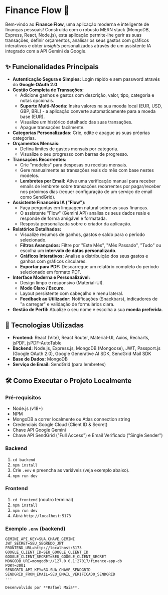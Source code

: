 # Finance Flow 🌊

Bem-vindo ao **Finance Flow**, uma aplicação moderna e inteligente de finanças pessoais! Construída com o robusto MERN stack (MongoDB, Express, React, Node.js), esta aplicação permite-lhe gerir as suas transações, definir orçamentos, analisar os seus gastos com gráficos interativos e obter *insights* personalizados através de um assistente IA integrado com a API Gemini da Google.

## ✨ Funcionalidades Principais

* **Autenticação Segura e Simples:** Login rápido e sem password através do **Google OAuth 2.0**.
* **Gestão Completa de Transações:**
    * Adicione ganhos e gastos com descrição, valor, tipo, categoria e notas opcionais.
    * **Suporte Multi-Moeda:** Insira valores na sua moeda local (EUR, USD, GBP, BRL) - a aplicação converte automaticamente para a moeda base (EUR).
    * Visualize um histórico detalhado das suas transações.
    * Apague transações facilmente.
* **Categorias Personalizadas:** Crie, edite e apague as suas próprias categorias.
* **Orçamentos Mensais:**
    * Defina limites de gastos mensais por categoria.
    * Visualize o seu progresso com barras de progresso.
* **Transações Recorrentes:**
    * Crie "modelos" para despesas ou receitas mensais.
    * Gere manualmente as transações reais do mês com base nestes modelos.
    * **Lembretes por Email:** Ative uma verificação manual para receber emails de lembrete sobre transações recorrentes por pagar/receber nos próximos dias (requer configuração de um serviço de email como SendGrid).
* **Assistente Financeiro IA ("Flow"):**
    * Faça perguntas em linguagem natural sobre as suas finanças.
    * O assistente "Flow" (Gemini API) analisa os seus dados reais e responde de forma amigável e formatada.
    * Resposta personalizada sobre o criador da aplicação.
* **Relatórios Detalhados:**
    * Visualize resumos de ganhos, gastos e saldo para o período selecionado.
    * **Filtros Avançados:** Filtre por "Este Mês", "Mês Passado", "Tudo" ou escolha um **intervalo de datas personalizado**.
    * **Gráficos Interativos:** Analise a distribuição dos seus gastos e ganhos com gráficos circulares.
    * **Exportar para PDF:** Descarregue um relatório completo do período selecionado em formato PDF.
* **Interface Moderna e Personalizável:**
    * Design limpo e responsivo (Material-UI).
    * **Modo Claro / Escuro**.
    * Layout persistente com cabeçalho e menu lateral.
    * **Feedback ao Utilizador:** Notificações (Snackbars), indicadores de "a carregar" e validação de formulários clara.
* **Gestão de Perfil:** Atualize o seu nome e escolha a sua **moeda preferida**.

## 🚀 Tecnologias Utilizadas

* **Frontend:** React (Vite), React Router, Material-UI, Axios, Recharts, jsPDF, jsPDF-AutoTable
* **Backend:** Node.js, Express.js, MongoDB (Mongoose), JWT, Passport.js (Google OAuth 2.0), Google Generative AI SDK, SendGrid Mail SDK
* **Base de Dados:** MongoDB
* **Serviço de Email:** SendGrid (para lembretes)

## 🛠️ Como Executar o Projeto Localmente

### Pré-requisitos
* Node.js (v18+)
* NPM
* MongoDB a correr localmente ou Atlas connection string
* Credenciais Google Cloud (Client ID & Secret)
* Chave API Google Gemini
* Chave API SendGrid ("Full Access") e Email Verificado ("Single Sender")

### Backend
1.  `cd backend`
2.  `npm install`
3.  Crie `.env` e preencha as variáveis (veja exemplo abaixo).
4.  `npm run dev`

### Frontend
1.  `cd frontend` (noutro terminal)
2.  `npm install`
3.  `npm run dev`
4.  Abra `http://localhost:5173`

### Exemplo `.env` (backend)
```env
GEMINI_API_KEY=SUA_CHAVE_GEMINI
JWT_SECRET=SEU_SEGREDO_JWT
FRONTEND_URL=http://localhost:5173
GOOGLE_CLIENT_ID=SEU_GOOGLE_CLIENT_ID
GOOGLE_CLIENT_SECRET=SEU_GOOGLE_CLIENT_SECRET
MONGODB_URI=mongodb://127.0.0.1:27017/finance-app-db
PORT=3001
SENDGRID_API_KEY=SG.SUA_CHAVE_SENDGRID
SENDGRID_FROM_EMAIL=SEU_EMAIL_VERIFICADO_SENDGRID
---

Desenvolvido por **Rafael Maia**.
